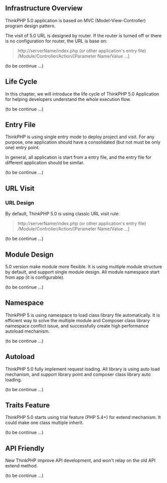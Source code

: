 ## Infrastructure Overview

ThinkPHP 5.0 application is based on MVC (Model-View-Controller) program design pattern.

The visit of 5.0 URL is designed by router. If the router is turned off or there is no configuration for router,
the URL is base on:

> http://serverName/index.php (or other application's entry file) /Module/Controller/Action/[Parameter Name/Value ...]

(to be continue ...)

## Life Cycle

In this chapter, we will introduce the life cycle of ThinkPHP 5.0 Application for helping developers understand the 
whole execution flow.  

(to be continue ...)

## Entry File

ThinkPHP is using single entry mode to deploy project and visit. For any purpose, one application should have a 
consolidated (but not must be only one) entry point.

In general, all application is start from a entry file, and the entry file for different application should be similar.

(to be continue ...)

## URL Visit

### URL Design

By default, ThinkPHP 5.0 is using classic URL visit rule:

> http://serverName/index.php (or other application's entry file) /Module/Controller/Action/[Parameter Name/Value ...]

(to be continue ...)
## Module Design

5.0 version make module more flexible. It is using multiple module structure by default, and support single module design. 
All module namespace start from app (it is configurable).

(to be continue ...)

## Namespace

ThinkPHP 5 is using namespace to load class library file automatically. It is efficient way to solve the multiple 
module and Composer class library namespace conflict issue, and successfully create high performance autoload 
mechanism.

(to be continue ...)

## Autoload

ThinkPHP 5.0 fully implement request loading. All library is using auto load mechanism, and support library point and 
composer class library auto loading.

(to be continue ...)

## Traits Feature

ThinkPHP 5.0 starts using trial feature (PHP 5.4+) for extend mechanism. It could make one class multiple inherit.

(to be continue ...)

## API Friendly

New ThinkPHP improve API development, and won't relay on the old API extend method.

(to be continue ...)